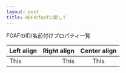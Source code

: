 ```yaml
---
layout: post
title: RDFのfoafに関して
---
```


FOAFのID/名前付けプロパティ一覧


| Left align | Right align | Center align |
|:-----------|------------:|:------------:|
| This       |        This |     This     |
